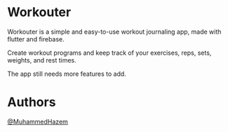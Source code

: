 # Workouter

Workouter is a simple and easy-to-use workout journaling app, made with flutter and firebase.

Create workout programs and keep track of your exercises, reps, sets, weights, and rest times.

The app still needs more features to add.

# Authors

[@MuhammedHazem](https://github.com/MuhammedHazem)
